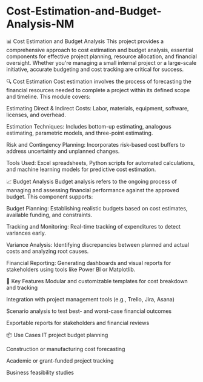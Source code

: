 # Cost-Estimation-and-Budget-Analysis-NM
📊 Cost Estimation and Budget Analysis
This project provides a comprehensive approach to cost estimation and budget analysis, essential components for effective project planning, resource allocation, and financial oversight. Whether you're managing a small internal project or a large-scale initiative, accurate budgeting and cost tracking are critical for success.

🔍 Cost Estimation
Cost estimation involves the process of forecasting the financial resources needed to complete a project within its defined scope and timeline. This module covers:

Estimating Direct & Indirect Costs: Labor, materials, equipment, software, licenses, and overhead.

Estimation Techniques: Includes bottom-up estimating, analogous estimating, parametric models, and three-point estimating.

Risk and Contingency Planning: Incorporates risk-based cost buffers to address uncertainty and unplanned changes.

Tools Used: Excel spreadsheets, Python scripts for automated calculations, and machine learning models for predictive cost estimation.

📈 Budget Analysis
Budget analysis refers to the ongoing process of managing and assessing financial performance against the approved budget. This component supports:

Budget Planning: Establishing realistic budgets based on cost estimates, available funding, and constraints.

Tracking and Monitoring: Real-time tracking of expenditures to detect variances early.

Variance Analysis: Identifying discrepancies between planned and actual costs and analyzing root causes.

Financial Reporting: Generating dashboards and visual reports for stakeholders using tools like Power BI or Matplotlib.

🧩 Key Features
Modular and customizable templates for cost breakdown and tracking

Integration with project management tools (e.g., Trello, Jira, Asana)

Scenario analysis to test best- and worst-case financial outcomes

Exportable reports for stakeholders and financial reviews

📦 Use Cases
IT project budget planning

Construction or manufacturing cost forecasting

Academic or grant-funded project tracking

Business feasibility studies

